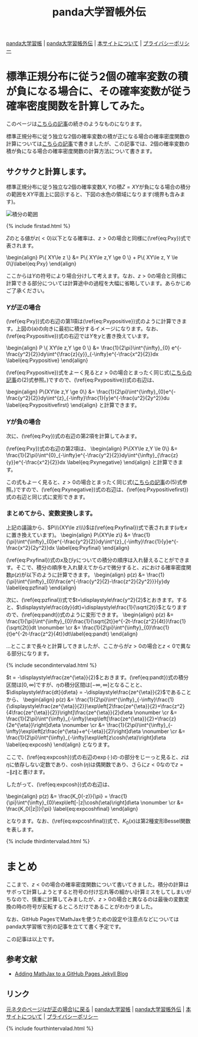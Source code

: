 ﻿---
title: panda大学習帳外伝
description: 標準正規分布に従う独立な2個の確率変数の積が負になる場合に、その確率変数が従う確率密度関数を計算してみた。
mathjax: true
encoding: UTF-8
---
[panda大学習帳](https://pandanote.info/) \| [panda大学習帳外伝](https://sidestory.pandanote.info/) \| [本サイトについて](https://sidestory.pandanote.info/about/) \| [プライバシーポリシー](https://pandanote.info/?page_id=69)

# 標準正規分布に従う2個の確率変数の積が負になる場合に、その確率変数が従う確率密度関数を計算してみた。
このページは[こちらの記事](https://pandanote.info/?p=3657)の続きのようなものになります。

標準正規分布に従う独立な2個の確率変数の積が正になる場合の確率密度関数の計算については[こちらの記事](https://pandanote.info/?p=3657)で書きましたが、この記事では、2個の確率変数の積が負になる場合の確率密度関数の計算方法について書きます。

## サクサクと計算します。
標準正規分布に従う独立な2個の確率変数$X,Y$の積$Z=XY$が負になる場合の積分の範囲を$XY$平面上に図示すると、下図の水色の領域になります(境界も含みます)。

![積分の範囲]({{site.baseurl}}/img/product_of_normal_distribution_for_negative_number.png)

{% include firstad.html %}

$Z$のとる値が$z(<0)$以下となる確率は、$z>0$の場合と同様に(\ref{eq:Pxy})式で表されます。

\begin{align}
P\\\{ XY\le z \\\} &= P\\\{ XY\le z,Y \ge 0 \\\} + P\\\{ XY\le z, Y \le 0\\\}\label{eq:Pxy}
\end{align}

ここからは$Y$の符号により場合分けして考えます。なお、$z>0$の場合と同様に計算できる部分については計算途中の過程を大幅に省略しています。あらかじめご了承ください。
### $Y$が正の場合
(\ref{eq:Pxy})式の右辺の第1項は(\ref{eq:Pxypositive})式のように計算できます。上図の(a)の向きに最初に積分するイメージになります。なお、(\ref{eq:Pxypositive})式の右辺では$Y$を$y$と書き換えています。

\begin{align}
P \\\{ XY\le z,Y \ge 0 \\\} &= \frac{1}{2\pi}\int^{\infty}\_{0} e^{-\frac{y^2}{2}}dy\int^{\frac{z}{y}}\_{-\infty}e^{-\frac{x^2}{2}}dx \label{eq:Pxypositive}
\end{align}

(\ref{eq:Pxypositive})式をよーく見ると$z>0$の場合とまったく同じ式([こちらの記事](https://pandanote.info/?p=3657)の(2)式参照。)ですので、(\ref{eq:Pxypositive})式の右辺は、

\begin{align}
P\\\{XY\le z,Y \ge 0\\\} &= \frac{1}{2\pi}\int^{\infty}\_{0}e^{-\frac{y^2}{2}}dy\int^{z}\_{-\infty}\frac{1}{y}e^{-\frac{u^2}{2y^2}}du \label{eq:Pxypositivefirst}
\end{align}
と計算できます。
### $Y$が負の場合
次に、(\ref{eq:Pxy})式の右辺の第2項を計算してみます。

(\ref{eq:Pxy})式の右辺の第2項は、
\begin{align}
P\\\{XY\le z,Y \le 0\\\} &= \frac{1}{2\pi}\int^{0}\_{-\infty}e^{-\frac{y^2}{2}}dy\int^{\infty}\_{\frac{z}{y}}e^{-\frac{x^2}{2}}dx \label{eq:Pxynegative}
\end{align}
と計算できます。

この式もよーく見ると、$z>0$の場合とまったく同じ式([こちらの記事](https://pandanote.info/?p=3657)の(5)式参照。)ですので、(\ref{eq:Pxynegative})式の右辺は、(\ref{eq:Pxypositivefirst})式の右辺と同じ式に変形できます。
### まとめてから、変数変換します。
上記の議論から、$P\\\{XY\le z\\\}$は(\ref{eq:Pxyfinal})式で表されます($u$を$x$に置き換えています)。
\begin{align}
P\\\{XY\le z\\\} &= \frac{1}{\pi}\int^{\infty}\_{0}e^{-\frac{y^2}{2}}dy\int^{z}\_{-\infty}\frac{1}{y}e^{-\frac{x^2}{2y^2}}dx \label{eq:Pxyfinal}
\end{align}

(\ref{eq:Pxyfinal})式の$x$及び$y$についての積分の順序は入れ替えることができます。そこで、積分の順序を入れ替えてから$z$で微分すると、$z$における確率密度関数$p(z)$が以下のように計算できます。
\begin{align}
p(z) &= \frac{1}{\pi}\int^{\infty}\_{0}\frac{e^{-\frac{y^2}{2}-\frac{z^2}{2y^2}}}{y}dy \label{eq:pzfinal}
\end{align}

次に、(\ref{eq:pzfinal})式で$t=\displaystyle\frac{y^2}{2}$とおきます。すると、$\displaystyle\frac{dy}{dt}=\displaystyle\frac{1}{\sqrt{2t}}$となりますので、(\ref{eq:pandt})式のように変形できます。
\begin{align}
p(z) &= \frac{1}{\pi}\int^{\infty}\_{0}\frac{1}{\sqrt{2t}}e^{-2t-\frac{z^2}{4t}}\frac{1}{\sqrt{2t}}dt \nonumber \cr
&= \frac{1}{2\pi}\int^{\infty}\_{0}\frac{1}{t}e^{-2t-\frac{z^2}{4t}}dt\label{eq:pandt}
\end{align}

…とここまで長々と計算してきましたが、ここからが$z>0$の場合と$z<0$で異なる部分になります。

{% include secondintervalad.html %}

$t = -\displaystyle\frac{ze^{\eta}}{2}$とおきます。(\ref{eq:pandt})式の積分区間は$[0,\infty]$ですが、$\eta$の積分区間は$[-\infty,\infty]$となることと、$\displaystyle\frac{dt}{d\eta} = -\displaystyle\frac{ze^{\eta}}{2}$であることから、
\begin{align}
p(z) &= \frac{1}{2\pi}\int^{\infty}\_{-\infty}\frac{1}{\displaystyle\frac{ze^{\eta}}{2}}\exp\left[2\frac{ze^{\eta}}{2}+\frac{z^2}{4\frac{ze^{\eta}}{2}}\right]\frac{ze^{\eta}}{2}d\eta \nonumber \cr
&= \frac{1}{2\pi}\int^{\infty}\_{-\infty}\exp\left[\frac{ze^{\eta}}{2}+\frac{z}{2e^{\eta}}\right]d\eta \nonumber \cr
&= \frac{1}{2\pi}\int^{\infty}\_{-\infty}\exp\left[z\frac{e^{\eta}+e^{-\eta}}{2}\right]d\eta \nonumber \cr
&= \frac{1}{2\pi}\int^{\infty}\_{-\infty}\exp\left[z\cosh(\eta)\right]d\eta \label{eq:expcosh}
\end{align}
となります。

ここで、(\ref{eq:expcosh})式の右辺の$\exp(\cdot)$の$\cdot$の部分をじーっと見ると、$z$は$\eta$に依存しない定数であり、$\cosh(\eta)$は偶関数であり、さらに$z<0$なので$z = -\|z\|$と書けます。

したがって、(\ref{eq:expcosh})式の右辺は、

\begin{align}
p(z) &= \frac{K_0(-z)}{\pi} = \frac{1}{\pi}\int^{\infty}\_{0}\exp\left[-\|z\|\cosh(\eta)\right]d\eta \nonumber \cr
&= \frac{K_0(\|z\|)}{\pi} \label{eq:expcoshfinal}
\end{align}

となります。なお、(\ref{eq:expcoshfinal})式で、$K_0(x)$は第2種変形Bessel関数を表します。

{% include thirdintervalad.html %}

# まとめ
ここまで、$z<0$の場合の確率密度関数について書いてきました。積分の計算はサボって計算しようとすると符号の付け忘れ等の細かい計算ミスをしてしまいがちなので、慎重に計算してみましたが、$z>0$の場合と異なるのは最後の変数変換の時の符号が反転するところだけであることがわかりました。

なお、GitHub PagesでMathJaxを使うための設定や注意点などについてはpanda大学習帳で別の記事を立てて書く予定です。

この記事は以上です。

## 参考文献

* [Adding MathJax to a GitHub Pages Jekyll Blog](http://sgeos.github.io/github/jekyll/2016/08/21/adding_mathjax_to_a_jekyll_github_pages_blog.html)

## リンク 
[元ネタのページ($z$が正の場合)に戻る](https://pandanote.info/?p=3657) \| [panda大学習帳](https://pandanote.info/) \| [panda大学習帳外伝](https://sidestory.pandanote.info/) \| [本サイトについて](https://sidestory.pandanote.info/about/) \| [プライバシーポリシー](https://pandanote.info/?page_id=69)

{% include fourthintervalad.html %}
